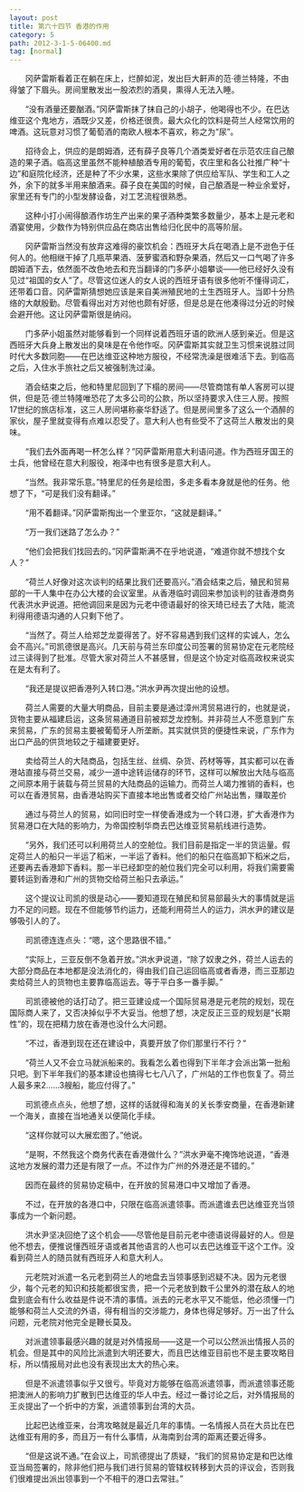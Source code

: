 ```yaml
---
layout: post
title: 第六十四节 香港的作用
category: 5
path: 2012-3-1-5-06400.md
tag: [normal]
---
```


　　冈萨雷斯看着正在躺在床上，烂醉如泥，发出巨大鼾声的范·德兰特隆，不由得皱了下眉头。房间里散发出一股浓烈的酒臭，熏得人无法入睡。

　　“没有酒量还要酗酒。”冈萨雷斯抹了抹自己的小胡子，他喝得也不少。在巴达维亚这个鬼地方，酒既少又差，价格还很贵。最大众化的饮料是荷兰人经常饮用的啤酒。这玩意对习惯了葡萄酒的南欧人根本不喜欢，称之为“尿”。

　　招待会上，供应的是朗姆酒，还有薛子良等几个酒类爱好者在示范农庄自己酿造的果子酒。临高这里虽然不能种植酿酒专用的葡萄，农庄里和各公社推广种“十边”和庭院化经济，还是种了不少水果，这些水果除了供应给军队、学生和工人之外，余下的就多半用来酿酒来。薛子良在美国的时候，自己酿酒是一种业余爱好，家里还有专门的小型发酵设备，对工艺流程很熟悉。

　　这种小打小闹得酿酒作坊生产出来的果子酒种类繁多数量少，基本上是元老和酒宴使用，少数作为特别供应品在商店出售给归化民中的高等阶层。

　　冈萨雷斯当然没有放弃这难得的豪饮机会：西班牙大兵在喝酒上是不逊色于任何人的。他相继干掉了几瓶苹果酒、菠萝蜜酒和野杂果酒，然后又一口气喝了许多朗姆酒下去，依然面不改色地去和充当翻译的门多萨小姐攀谈——他已经好久没有见过“祖国的女人”了。尽管这位迷人的女人说的西班牙语有很多他听不懂得词汇，还带着口音。冈萨雷斯猜想她应该是来自美洲殖民地的土生西班牙人。当即十分热络的大献殷勤。尽管看得出对方对他也颇有好感，但是总是在他凑得过分近的时候会避开他。这让冈萨雷斯很是纳闷。

　　门多萨小姐虽然对能够看到一个同样说着西班牙语的欧洲人感到亲近。但是这西班牙大兵身上散发出的臭味是在令他作呕。冈萨雷斯其实就卫生习惯来说胜过同时代大多数同胞——在巴达维亚这种地方服役，不经常洗澡是很难活下去。到临高之后，入住水手旅社之后又被强制洗过澡。

　　酒会结束之后，他和特里尼回到了下榻的房间——尽管商馆有单人客房可以提供，但是范·德兰特隆唯恐花了太多公司的公款，所以坚持要求入住三人房。按照17世纪的旅店标准，这三人房间堪称豪华舒适了。但是房间里多了这么一个酒醉的家伙，屋子里就变得有点难以忍受了。意大利人也有些受不了这荷兰人散发出的臭味。

　　“我们去外面再喝一杯怎么样？”冈萨雷斯用意大利语问道。作为西班牙国王的士兵，他曾经在意大利服役，袍泽中也有很多是意大利人。

　　“当然。我非常乐意。”特里尼的任务是绘图，多走多看本身就是他的任务。他想了下，“可是我们没有翻译。”

　　“用不着翻译。”冈萨雷斯掏出一个里亚尔，“这就是翻译。”

　　“万一我们迷路了怎么办？”

　　“他们会把我们找回去的。”冈萨雷斯满不在乎地说道，“难道你就不想找个女人？”

　　“荷兰人好像对这次谈判的结果比我们还要高兴。”酒会结束之后，殖民和贸易部的一干人集中在办公大楼的会议室里。从香港临时调回来参加谈判的驻香港商务代表洪水尹说道。把他调回来是因为元老中德语最好的徐天琦已经去了大陆，能流利得用德语沟通的人只剩下他了。

　　“当然了。荷兰人给郑芝龙耍得苦了。好不容易遇到我们这样的实诚人，怎么会不高兴。”司凯德很是高兴。几天前与荷兰东印度公司签署的贸易协定在元老院经过三读得到了批准。尽管大家对荷兰人不甚感冒，但是这个协定对临高政权来说实在是太有利了。

　　“我还是提议把香港列入转口港。”洪水尹再次提出他的设想。

　　荷兰人需要的大量大明商品，目前主要是通过漳州湾贸易进行的，也就是说，货物主要从福建启运，这条贸易通道目前被郑芝龙控制。并非荷兰人不愿意到广东来贸易，广东的贸易主要被葡萄牙人所垄断。其实就供货的便捷性来说，广东作为出口产品的供货地较之于福建要更好。

　　卖给荷兰人的大陆商品，包括生丝、丝绸、杂货、药材等等，其实都可以在香港站直接与荷兰交易，减少一道中途转运储存的环节，这样可以解放出大陆与临高之间原本用于装载与荷兰贸易的大陆商品的运输力。而荷兰人竭力推销的香料，也可以在香港贸易，由香港站购买下直接本地出售或者交给广州站出售，赚取差价

　　通过与荷兰人的贸易，如同旧时空一样使香港成为一个转口港，扩大香港作为贸易港口在大陆的影响力，为帝国控制华商去巴达维亚贸易航线进行造势。

　　“另外，我们还可以利用荷兰人的空舱位。我们目前是指定一半的货运量。假定荷兰人的船只一半运了稻米，一半运了香料。他们的船只在临高卸下稻米之后，还要再去香港卸下香料。那一半已经卸空的舱位我们完全可以利用，将我们需要需要转运到香港和广州的货物交给荷兰船只去承运。”

　　这个提议让司凯的很是动心——要知道现在殖民和贸易部最头大的事情就是运力不足的问题。现在不但能够节约运力，还能利用荷兰人的运力，洪水尹的建议是够吸引人的了。

　　司凯德连连点头：“嗯，这个思路很不错。”

　　“实际上，三亚反倒不急着开放。”洪水尹说道，“除了奴隶之外，荷兰人运去的大部分商品在本地都是没法消化的，得由我们自己运回临高或者香港，而三亚那边卖给荷兰人的货物也主要靠临高运去。等于平白多一番手脚。”

　　司凯德被他的话打动了。把三亚建设成一个国际贸易港是元老院的规划，现在国际商人来了，又否决掉似乎不大妥当。他想了想，决定反正三亚的规划是“长期性”的，现在把精力放在香港也没什么大问题。

　　“不过，香港到现在还在建设中，真要开放了你们那里行不行？”

　　“荷兰人又不会立马就派船来的。我看怎么着也得到下半年才会派出第一批船只吧。到下半年我们的基本建设也搞得七七八八了，广州站的工作也恢复了。荷兰人最多来2……3艘船，能应付得了。”

　　司凯德点点头，他想了想，这样的话就得和海关的关长季安商量，在香港新建一个海关，直接在当地通关以便简化手续。

　　“这样你就可以大展宏图了。”他说。

　　“是啊，不然我这个商务代表在香港做什么？”洪水尹毫不掩饰地说道，“香港这地方发展的潜力还是有限了一点。不过作为广州的外港还是不错的。”

　　因而在最终的贸易协定稿中，在开放的贸易港口中又增加了香港。

　　不过，在开放的各港口中，只限在临高派遣领事。而派遣谁去巴达维亚充当领事成为一个新问题。

　　洪水尹坚决回绝了这个机会——尽管他是目前元老中德语说得最好的人。但是他不想去，便推说懂西班牙语或者其他语言的人也可以去巴达维亚干这个工作。没看到荷兰人的随员就有西班牙人和意大利人。

　　元老院对派遣一名元老到荷兰人的地盘去当领事感到迟疑不决。因为元老很少，每个元老的知识和技能都很宝贵，把一个元老放到数千公里外的潜在敌人的地盘到底会有什么收益是件说不清的事情。派去的元老水平又不能低，他必须懂一门能够和荷兰人交流的外语，得有相当的交涉能力，身体也得足够好。万一出了什么问题，元老院对他完全是鞭长莫及。

　　对派遣领事最感兴趣的就是对外情报局——这是一个可以公然派出情报人员的机会。但是其中的风险比派遣到大明还要大，而且巴达维亚目前也不是主要攻略目标，所以情报局对此也没有表现出太大的热心来。

　　但是不派遣领事似乎又很亏。毕竟对方能够在临高派遣领事，而派遣领事还能把澳洲人的影响力扩散到巴达维亚的华人中去。经过一番讨论之后，对外情报局的王炎提出了一个折中的方案，派遣领事到台湾的大员。

　　比起巴达维亚来，台湾攻略就是最近几年的事情。一名情报人员在大员比在巴达维亚有用的多，而且万一有什么事情，从海南到台湾的距离还要近得多。

　　“但是这说不通。”在会议上，司凯德提出了质疑，“我们的贸易协定是和巴达维亚当局签署的，除非他们把与我们进行贸易的管辖权转移到大员的评议会，否则我们很难提出派出领事到一个不相干的港口去常驻。”
